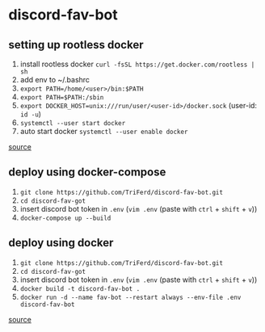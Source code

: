# discord-fav-bot

## setting up rootless docker

1. install rootless docker `curl -fsSL https://get.docker.com/rootless | sh`
2. add env to ~/.bashrc
  1. `export PATH=/home/<user>/bin:$PATH`
  2. `export PATH=$PATH:/sbin`
  3. `export DOCKER_HOST=unix:///run/user/<user-id>/docker.sock` (user-id: `id -u`)
3. `systemctl --user start docker`
4. auto start docker `systemctl --user enable docker`

[source](https://docs.docker.com/engine/security/rootless/)

## deploy using docker-compose

1. `git clone https://github.com/TriFerd/discord-fav-bot.git`
2. `cd discord-fav-got`
3. insert discord bot token in `.env` (`vim .env` (paste with `ctrl` + `shift` + `v`))
4. `docker-compose up --build`

## deploy using docker

1. `git clone https://github.com/TriFerd/discord-fav-bot.git`
2. `cd discord-fav-got`
3. insert discord bot token in `.env` (`vim .env` (paste with `ctrl` + `shift` + `v`))
4. `docker build -t discord-fav-bot .`
5. `docker run -d --name fav-bot --restart always --env-file .env discord-fav-bot`

[source](https://nodejs.org/fr/docs/guides/nodejs-docker-webapp/)